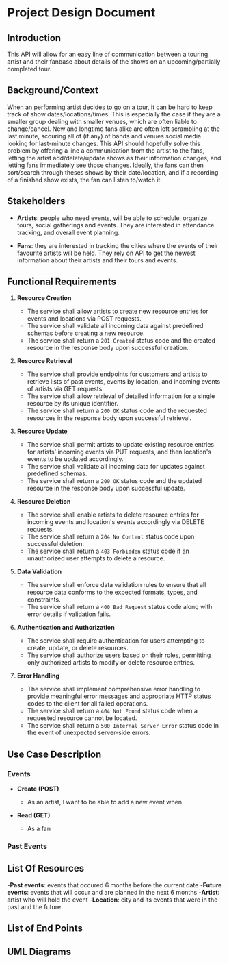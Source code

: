 # Project Design Document

## Introduction

This API will allow for an easy line of communication between a touring artist and their fanbase about details of the shows on an upcoming/partially completed tour.

## Background/Context

When an performing artist decides to go on a tour, it can be hard to keep track of show dates/locations/times.  This is especially the case if they are a smaller group dealing with smaller venues, which are often liable to change/cancel.  New and longtime fans alike are often left scrambling at the last minute, scouring all of (if any) of bands and venues social media looking for last-minute changes.  This API should hopefully solve this problem by offering a line a communication from the artist to the fans, letting the artist add/delete/update shows as their information changes, and letting fans immediately see those changes.  Ideally, the fans can then sort/search through theses shows by their date/location, and if a recording of a finished show exists, the fan can listen to/watch it.

## Stakeholders

 - **Artists**: people who need events, will be able to schedule, organize tours, social gatherings and events. They are interested in attendance tracking, and overall event planning.

 - **Fans**: they are interested in tracking the cities where the events of their favourite artists will be held. They rely on API to get the newest information about their artists and their tours and events.

## Functional Requirements

1. **Resource Creation**
   - The service shall allow artists to create new resource entries for events and locations via POST requests.
   - The service shall validate all incoming data against predefined schemas before creating a new resource.
   - The service shall return a `201 Created` status code and the created resource in the response body upon successful creation.

2. **Resource Retrieval**
   - The service shall provide endpoints for customers and artists to retrieve lists of past events, events by location, and incoming events of artists via GET requests.
   - The service shall allow retrieval of detailed information for a single resource by its unique identifier.
   - The service shall return a `200 OK` status code and the requested resources in the response body upon successful retrieval.

3. **Resource Update**
   - The service shall permit artists to update existing resource entries for artists' incoming events via PUT requests, and then location's events to be updated accordingly.
   - The service shall validate all incoming data for updates against predefined schemas.
   - The service shall return a `200 OK` status code and the updated resource in the response body upon successful update.

4. **Resource Deletion**
   - The service shall enable artists to delete resource entries for incoming events and location's events accordingly via DELETE requests.
   - The service shall return a `204 No Content` status code upon successful deletion.
   - The service shall return a `403 Forbidden` status code if an unauthorized user attempts to delete a resource.

5. **Data Validation**
   - The service shall enforce data validation rules to ensure that all resource data conforms to the expected formats, types, and constraints.
   - The service shall return a `400 Bad Request` status code along with error details if validation fails.

6. **Authentication and Authorization**
   - The service shall require authentication for users attempting to create, update, or delete resources.
   - The service shall authorize users based on their roles, permitting only authorized artists to modify or delete resource entries.

7. **Error Handling**
   - The service shall implement comprehensive error handling to provide meaningful error messages and appropriate HTTP status codes to the client for all failed operations.
   - The service shall return a `404 Not Found` status code when a requested resource cannot be located.
   - The service shall return a `500 Internal Server Error` status code in the event of unexpected server-side errors.

## Use Case Description


### Events
- **Create (POST)**
   - As an artist, I want to be able to add a new event when

- **Read (GET)**
   - As a fan
### Past Events

## List Of Resources

-**Past events**: events that occured 6 months before the current date
-**Future events**: events that will occur and are planned in the next 6 months
-**Artist**: artist who will hold the event
-**Location**: city and its events that were in the past and the future

## List of End Points


## UML Diagrams

